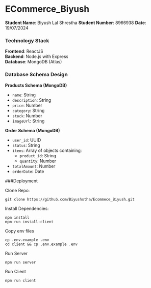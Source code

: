 # ECommerce_Biyush

**Student Name**: Biyush Lal Shrestha
**Student Number**: 8966938
**Date**: 19/07/2024

### Technology Stack

**Frontend**: ReactJS  
**Backend**: Node.js with Express  
**Database**: MongoDB (Atlas)


### Database Schema Design

**Products Schema (MongoDB)**

- `name`: String
- `description`: String
- `price`: Number
- `category`: String
- `stock`: Number
- `imageUrl`: String

**Order Schema (MongoDB)**
- `user_id`: UUID
- `status`: String
- `items`: Array of objects containing:
  - `product_id`: String
  - `quantity`: Number
- `totalAmount`: Number
- `orderDate`: Date


###Deployment

Clone Repo:
````
git clone https://github.com/Biyushstha/Ecommece_Biyush.git
````
Install Dependencies:
````
npm install
npm run install-client
````
Copy env files
````
cp .env.example .env
cd client && cp .env.example .env
````
Run Server
````
npm run server
````
Run Client
````
npm run client
````




